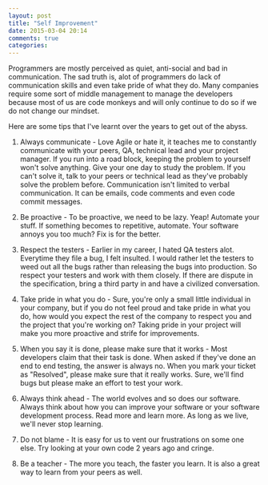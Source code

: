 ```yaml
---
layout: post
title: "Self Improvement"
date: 2015-03-04 20:14
comments: true
categories: 
---
```


Programmers are mostly perceived as quiet, anti-social and bad in communication. The sad truth is, alot of programmers do lack of communication skills and even take pride of what they do. Many companies require some sort of middle management to manage the developers because most of us are code monkeys and will only continue to do so if we do not change our mindset.

Here are some tips that I've learnt over the years to get out of the abyss.

1. Always communicate - Love Agile or hate it, it teaches me to constantly communicate with your peers, QA, technical lead and your project manager. If you run into a road block, keeping the problem to yourself won't solve anything. Give your one day to study the problem. If you can't solve it, talk to your peers or technical lead as they've probably solve the problem before. Communication isn't limited to verbal communication. It can be emails, code comments and even code commit messages.

2. Be proactive - To be proactive, we need to be lazy. Yeap! Automate your stuff. If something becomes to repetitive, automate. Your software annoys you too much? Fix is for the better.

3. Respect the testers - Earlier in my career, I hated QA testers alot. Everytime they file a bug, I felt insulted. I would rather let the testers to weed out all the bugs rather than releasing the bugs into production. So respect your testers and work with them closely. If there are dispute in the specification, bring a third party in and have a civilized conversation.

4. Take pride in what you do - Sure, you're only a small little individual in your company, but if you do not feel proud and take pride in what you do, how would you expect the rest of the company to respect you and the project that you're working on? Taking pride in your project will make you more proactive and strife for improvements.

5. When you say it is done, please make sure that it works - Most developers claim that their task is done. When asked if they've done an end to end testing, the answer is always no. When you mark your ticket as "Resolved", please make sure that it really works. Sure, we'll find bugs but please make an effort to test your work.

6. Always think ahead - The world evolves and so does our software. Always think about how you can improve your software or your software development process. Read more and learn more. As long as we live, we'll never stop learning.

7. Do not blame - It is easy for us to vent our frustrations on some one else. Try looking at your own code 2 years ago and cringe.

8. Be a teacher - The more you teach, the faster you learn. It is also a great way to learn from your peers as well.
